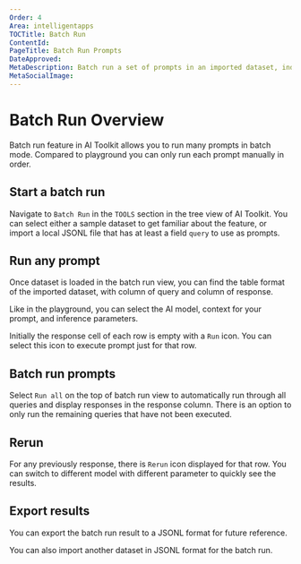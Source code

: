 ```yaml
---
Order: 4
Area: intelligentapps
TOCTitle: Batch Run
ContentId:
PageTitle: Batch Run Prompts
DateApproved:
MetaDescription: Batch run a set of prompts in an imported dataset, individually or in a full batch towards the selected genAI models and parameters.
MetaSocialImage:
---
```


# Batch Run Overview

Batch run feature in AI Toolkit allows you to run many prompts in batch mode. Compared to playground you can only run each prompt manually in order.

## Start a batch run

Navigate to `Batch Run` in the `TOOLS` section in the tree view of AI Toolkit. You can select either a sample dataset to get familiar about the feature, or import a local JSONL file that has at least a field `query` to use as prompts.


## Run any prompt

Once dataset is loaded in the batch run view, you can find the table format of the imported dataset, with column of query and column of response.

Like in the playground, you can select the AI model, context for your prompt, and inference parameters.

Initially the response cell of each row is empty with a `Run` icon. You can select this icon to execute prompt just for that row.

## Batch run prompts

Select `Run all` on the top of batch run view to automatically run through all queries and display responses in the response column.
There is an option to only run the remaining queries that have not been executed.

## Rerun

For any previously response, there is `Rerun` icon displayed for that row. You can switch to different model with different parameter to quickly see the results.

## Export results

You can export the batch run result to a JSONL format for future reference.

You can also import another dataset in JSONL format for the batch run.